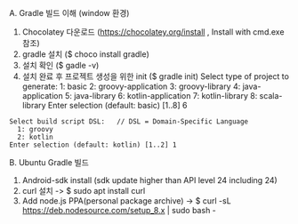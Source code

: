 A. Gradle 빌드 이해 (window 환경)
  1. Chocolatey 다운로드 (https://chocolatey.org/install , Install with cmd.exe 참조)
  2. gradle 설치 ($ choco install gradle)
  3. 설치 확인 ($ gadle -v)
  4. 설치 완료 후 프로젝트 생성을 위한 init ($ gradle init)
    Select type of project to generate:
      1: basic
      2: groovy-application
      3: groovy-library
      4: java-application
      5: java-library
      6: kotlin-application
      7: kotlin-library
      8: scala-library
    Enter selection (default: basic) [1..8] 6

    Select build script DSL:   // DSL = Domain-Specific Language
      1: groovy
      2: kotlin
    Enter selection (default: kotlin) [1..2] 1
    
B. Ubuntu Gradle 빌드
  1. Android-sdk install  (sdk update higher than API level 24 including 24)
  2. curl 설치 -> $ sudo apt install curl
  3. Add node.js PPA(personal package archive) -> $ curl -sL https://deb.nodesource.com/setup_8.x | sudo bash -
 
  
    
  
  


